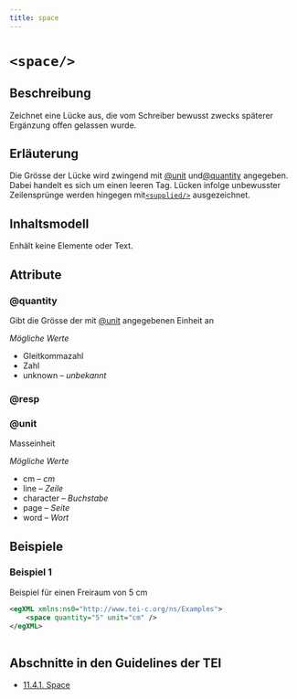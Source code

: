 ```yaml
---
title: space
---
```




# `<space/>`

## Beschreibung

Zeichnet eine Lücke aus, die vom Schreiber bewusst zwecks späterer Ergänzung offen gelassen wurde. 

## Erläuterung

Die Grösse der Lücke wird zwingend mit [@unit](#unit)  und[@quantity](#quantity)  angegeben. Dabei handelt es sich um einen leeren Tag. Lücken infolge unbewusster Zeilensprünge werden hingegen mit[`<supplied/>`](supplied.md)  ausgezeichnet.

## Inhaltsmodell

Enhält keine Elemente oder Text.

## Attribute

### @quantity

Gibt die Grösse der mit [@unit](#unit)  angegebenen Einheit an

*Mögliche Werte*

- Gleitkommazahl
- Zahl
- unknown – *unbekannt*

### @resp



### @unit

Masseinheit

*Mögliche Werte*

- cm – *cm*
- line – *Zeile*
- character – *Buchstabe*
- page – *Seite*
- word – *Wort*

## Beispiele

### Beispiel 1

Beispiel für einen Freiraum von 5 cm

```xml
<egXML xmlns:ns0="http://www.tei-c.org/ns/Examples">
    <space quantity="5" unit="cm" />
</egXML>
               
```

## Abschnitte in den Guidelines der TEI

- [11.4.1. Space](https://www.tei-c.org/release/doc/tei-p5-doc/en/html/PH.html#PHSP)